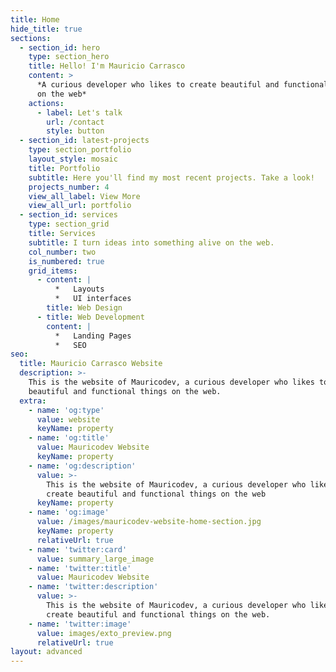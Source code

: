 ```yaml
---
title: Home
hide_title: true
sections:
  - section_id: hero
    type: section_hero
    title: Hello! I'm Mauricio Carrasco
    content: >
      *A curious developer who likes to create beautiful and functional things
      on the web*
    actions:
      - label: Let's talk
        url: /contact
        style: button
  - section_id: latest-projects
    type: section_portfolio
    layout_style: mosaic
    title: Portfolio
    subtitle: Here you'll find my most recent projects. Take a look!
    projects_number: 4
    view_all_label: View More
    view_all_url: portfolio
  - section_id: services
    type: section_grid
    title: Services
    subtitle: I turn ideas into something alive on the web.
    col_number: two
    is_numbered: true
    grid_items:
      - content: |
          *   Layouts
          *   UI interfaces
        title: Web Design
      - title: Web Development
        content: |
          *   Landing Pages
          *   SEO
seo:
  title: Mauricio Carrasco Website
  description: >-
    This is the website of Mauricodev, a curious developer who likes to create
    beautiful and functional things on the web.
  extra:
    - name: 'og:type'
      value: website
      keyName: property
    - name: 'og:title'
      value: Mauricodev Website
      keyName: property
    - name: 'og:description'
      value: >-
        This is the website of Mauricodev, a curious developer who likes to
        create beautiful and functional things on the web
      keyName: property
    - name: 'og:image'
      value: /images/mauricodev-website-home-section.jpg
      keyName: property
      relativeUrl: true
    - name: 'twitter:card'
      value: summary_large_image
    - name: 'twitter:title'
      value: Mauricodev Website
    - name: 'twitter:description'
      value: >-
        This is the website of Mauricodev, a curious developer who likes to
        create beautiful and functional things on the web.
    - name: 'twitter:image'
      value: images/exto_preview.png
      relativeUrl: true
layout: advanced
---
```

